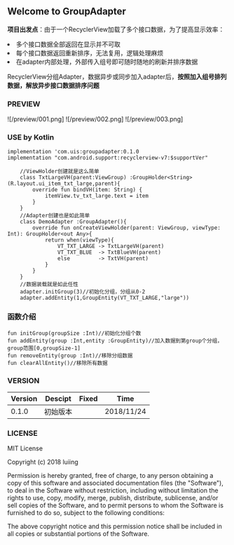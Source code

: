 ## Welcome to GroupAdapter
**项目出发点**：由于一个RecyclerView加载了多个接口数据，为了提高显示效率：
    <li> 多个接口数据全部返回在显示并不可取
    <li> 每个接口数据返回重新排序，无法复用，逻辑处理麻烦
    <li> 在adapter内部处理，外部传入组号即可随时随地的刷新并排序数据

RecyclerView分组Adapter，数据异步或同步加入adapter后，**按照加入组号排列数据，解放异步接口数据排序问题**

### PREVIEW
![/preview/001.png] ![/preview/002.png] ![/preview/003.png]

### USE by Kotlin
    implementation 'com.uis:groupadapter:0.1.0
    implementation "com.android.support:recyclerview-v7:$supportVer"

```
    //ViewHolder创建就是这么简单
    class TxtLargeVH(parent:ViewGroup) :GroupHolder<String>(R.layout.ui_item_txt_large,parent){
        override fun bindVH(item: String) {
            itemView.tv_txt_large.text = item
        }
    }
    //Adapter创建也是如此简单
    class DemoAdapter :GroupAdapter(){
        override fun onCreateViewHolder(parent: ViewGroup, viewType: Int): GroupHolder<out Any>{
            return when(viewType){
                VT_TXT_LARGE -> TxtLargeVH(parent)
                VT_TXT_BLUE  -> TxtBlueVH(parent)
                else         -> TxtVH(parent)
            }
        }
    }
    //数据装载就是如此任性
    adapter.initGroup(3)//初始化分组，分组从0-2
    adapter.addEntity(1,GroupEntity(VT_TXT_LARGE,"large"))
```


### 函数介绍


```
fun initGroup(groupSize :Int)//初始化分组个数
fun addEntity(group :Int,entity :GroupEntity)//加入数据到第group个分组，group范围[0,groupSize-1]
fun removeEntity(group :Int)//移除分组数据
fun clearAllEntity()//移除所有数据
```


### VERSION

Version|Descipt|Fixed|Time
----|----|----|----
0.1.0|初始版本| |2018/11/24

### LICENSE
MIT License

Copyright (c) 2018 luiing

Permission is hereby granted, free of charge, to any person obtaining a copy
of this software and associated documentation files (the "Software"), to deal
in the Software without restriction, including without limitation the rights
to use, copy, modify, merge, publish, distribute, sublicense, and/or sell
copies of the Software, and to permit persons to whom the Software is
furnished to do so, subject to the following conditions:

The above copyright notice and this permission notice shall be included in all
copies or substantial portions of the Software.